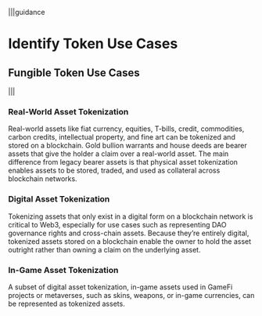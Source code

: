 |||guidance

# Identify Token Use Cases

## Fungible Token Use Cases

|||


### Real-World Asset Tokenization

Real-world assets like fiat currency, equities, T-bills, credit, commodities, carbon credits, intellectual property, and fine art can be tokenized and stored on a blockchain. Gold bullion warrants and house deeds are bearer assets that give the holder a claim over a real-world asset. The main difference from legacy bearer assets is that physical asset tokenization enables assets to be stored, traded, and used as collateral across blockchain networks. ‍

### Digital Asset Tokenization

Tokenizing assets that only exist in a digital form on a blockchain network is critical to Web3, especially for use cases such as representing DAO governance rights and cross-chain assets. Because they’re entirely digital, tokenized assets stored on a blockchain enable the owner to hold the asset outright rather than owning a claim on the underlying asset. ‍

### In-Game Asset Tokenization

A subset of digital asset tokenization, in-game assets used in GameFi projects or metaverses, such as skins, weapons, or in-game currencies, can be represented as tokenized assets.


